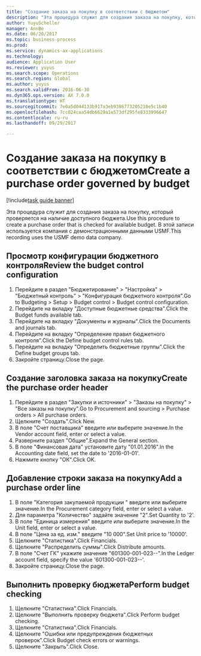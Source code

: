 ```yaml
--- 
title: "Создание заказа на покупку в соответствии с бюджетом"
description: "Эта процедура служит для создания заказа на покупку, который проверяется на наличие доступного бюджета."
author: YuyuScheller
manager: AnnBe
ms.date: 06/20/2017
ms.topic: business-process
ms.prod: 
ms.service: dynamics-ax-applications
ms.technology: 
audience: Application User
ms.reviewer: yuyus
ms.search.scope: Operations
ms.search.region: Global
ms.author: yuyus
ms.search.validFrom: 2016-06-30
ms.dyn365.ops.version: AX 7.0.0
ms.translationtype: HT
ms.sourcegitcommit: 7e0a5d044133b917a3eb9386773205218e5c1b40
ms.openlocfilehash: 7cc024caa54db6629a1e573df295fe8333996647
ms.contentlocale: ru-ru
ms.lasthandoff: 09/29/2017

---
```

# <a name="create-a-purchase-order-governed-by-budget"></a><span data-ttu-id="7cc3c-103">Создание заказа на покупку в соответствии с бюджетом</span><span class="sxs-lookup"><span data-stu-id="7cc3c-103">Create a purchase order governed by budget</span></span>

[!include[task guide banner](../../includes/task-guide-banner.md)]

<span data-ttu-id="7cc3c-104">Эта процедура служит для создания заказа на покупку, который проверяется на наличие доступного бюджета.</span><span class="sxs-lookup"><span data-stu-id="7cc3c-104">Use this procedure to create a purchase order that is checked for available budget.</span></span> <span data-ttu-id="7cc3c-105">В этой записи используется компания с демонстрационными данными USMF.</span><span class="sxs-lookup"><span data-stu-id="7cc3c-105">This recording uses the USMF demo data company.</span></span>


## <a name="review-the-budget-control-configuration"></a><span data-ttu-id="7cc3c-106">Просмотр конфигурации бюджетного контроля</span><span class="sxs-lookup"><span data-stu-id="7cc3c-106">Review the budget control configuration</span></span>
1. <span data-ttu-id="7cc3c-107">Перейдите в раздел "Бюджетирование" > "Настройка" > "Бюджетный контроль" > "Конфигурация бюджетного контроля".</span><span class="sxs-lookup"><span data-stu-id="7cc3c-107">Go to Budgeting > Setup > Budget control > Budget control configuration.</span></span>
2. <span data-ttu-id="7cc3c-108">Перейдите на вкладку "Доступные бюджетные средства".</span><span class="sxs-lookup"><span data-stu-id="7cc3c-108">Click the Budget funds available tab.</span></span>
3. <span data-ttu-id="7cc3c-109">Перейдите на вкладку "Документы и журналы".</span><span class="sxs-lookup"><span data-stu-id="7cc3c-109">Click the Documents and journals tab.</span></span>
4. <span data-ttu-id="7cc3c-110">Перейдите на вкладку "Определение правил бюджетного контроля".</span><span class="sxs-lookup"><span data-stu-id="7cc3c-110">Click the Define budget control rules tab.</span></span>
5. <span data-ttu-id="7cc3c-111">Перейдите на вкладку "Определить бюджетные группы".</span><span class="sxs-lookup"><span data-stu-id="7cc3c-111">Click the Define budget groups tab.</span></span>
6. <span data-ttu-id="7cc3c-112">Закройте страницу.</span><span class="sxs-lookup"><span data-stu-id="7cc3c-112">Close the page.</span></span>

## <a name="create-the-purchase-order-header"></a><span data-ttu-id="7cc3c-113">Создание заголовка заказа на покупку</span><span class="sxs-lookup"><span data-stu-id="7cc3c-113">Create the purchase order header</span></span>
1. <span data-ttu-id="7cc3c-114">Перейдите в раздел "Закупки и источники" > "Заказы на покупку" > "Все заказы на покупку".</span><span class="sxs-lookup"><span data-stu-id="7cc3c-114">Go to Procurement and sourcing > Purchase orders > All purchase orders.</span></span>
2. <span data-ttu-id="7cc3c-115">Щелкните "Создать".</span><span class="sxs-lookup"><span data-stu-id="7cc3c-115">Click New.</span></span>
3. <span data-ttu-id="7cc3c-116">В поле "Счет поставщика" введите или выберите значение.</span><span class="sxs-lookup"><span data-stu-id="7cc3c-116">In the Vendor account field, enter or select a value.</span></span>
4. <span data-ttu-id="7cc3c-117">Разверните раздел "Общие".</span><span class="sxs-lookup"><span data-stu-id="7cc3c-117">Expand the General section.</span></span>
5. <span data-ttu-id="7cc3c-118">В поле "Финансовая дата" установите дату "01.01.2016".</span><span class="sxs-lookup"><span data-stu-id="7cc3c-118">In the Accounting date field, set the date to '2016-01-01'.</span></span>
6. <span data-ttu-id="7cc3c-119">Нажмите кнопку "OК".</span><span class="sxs-lookup"><span data-stu-id="7cc3c-119">Click OK.</span></span>

## <a name="add-a-purchase-order-line"></a><span data-ttu-id="7cc3c-120">Добавление строки заказа на покупку</span><span class="sxs-lookup"><span data-stu-id="7cc3c-120">Add a purchase order line</span></span>
1. <span data-ttu-id="7cc3c-121">В поле "Категория закупаемой продукции " введите или выберите значение.</span><span class="sxs-lookup"><span data-stu-id="7cc3c-121">In the Procurement category field, enter or select a value.</span></span>
2. <span data-ttu-id="7cc3c-122">Для параметра "Количество" задайте значение "2".</span><span class="sxs-lookup"><span data-stu-id="7cc3c-122">Set Quantity to '2'.</span></span>
3. <span data-ttu-id="7cc3c-123">В поле "Единица измерения" введите или выберите значение.</span><span class="sxs-lookup"><span data-stu-id="7cc3c-123">In the Unit field, enter or select a value.</span></span>
4. <span data-ttu-id="7cc3c-124">В поле "Цена за ед. изм." введите "10 000".</span><span class="sxs-lookup"><span data-stu-id="7cc3c-124">Set Unit price to '10000'.</span></span>
5. <span data-ttu-id="7cc3c-125">Щелкните "Статистика".</span><span class="sxs-lookup"><span data-stu-id="7cc3c-125">Click Financials.</span></span>
6. <span data-ttu-id="7cc3c-126">Щелкните "Распределить суммы".</span><span class="sxs-lookup"><span data-stu-id="7cc3c-126">Click Distribute amounts.</span></span>
7. <span data-ttu-id="7cc3c-127">В поле "Счет ГК" укажите значение "601300-001-023--".</span><span class="sxs-lookup"><span data-stu-id="7cc3c-127">In the Ledger account field, specify the value '601300-001-023--'.</span></span>
8. <span data-ttu-id="7cc3c-128">Закройте страницу.</span><span class="sxs-lookup"><span data-stu-id="7cc3c-128">Close the page.</span></span>

## <a name="perform-budget-checking"></a><span data-ttu-id="7cc3c-129">Выполнить проверку бюджета</span><span class="sxs-lookup"><span data-stu-id="7cc3c-129">Perform budget checking</span></span>
1. <span data-ttu-id="7cc3c-130">Щелкните "Статистика".</span><span class="sxs-lookup"><span data-stu-id="7cc3c-130">Click Financials.</span></span>
2. <span data-ttu-id="7cc3c-131">Щелкните "Выполнить проверку бюджета".</span><span class="sxs-lookup"><span data-stu-id="7cc3c-131">Click Perform budget checking.</span></span>
3. <span data-ttu-id="7cc3c-132">Щелкните "Статистика".</span><span class="sxs-lookup"><span data-stu-id="7cc3c-132">Click Financials.</span></span>
4. <span data-ttu-id="7cc3c-133">Щелкните "Ошибки или предупреждения бюджетных проверок".</span><span class="sxs-lookup"><span data-stu-id="7cc3c-133">Click Budget check errors or warnings.</span></span>
5. <span data-ttu-id="7cc3c-134">Щелкните "Закрыть".</span><span class="sxs-lookup"><span data-stu-id="7cc3c-134">Click Close.</span></span>


